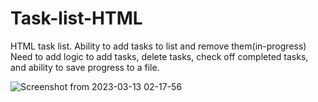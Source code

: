 # Task-list-HTML
HTML task list. Ability to add tasks to list and remove them(in-progress)
Need to add logic to add tasks, delete tasks, check off completed tasks, and ability to save progress to a file.

![Screenshot from 2023-03-13 02-17-56](https://user-images.githubusercontent.com/107972088/224622341-48892b16-11f6-47b3-9c47-851530dc96c3.png)
